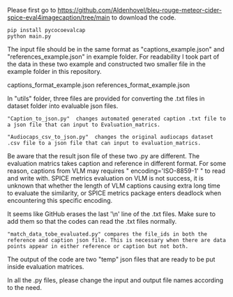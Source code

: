 Please first go to https://github.com/Aldenhovel/bleu-rouge-meteor-cider-spice-eval4imagecaption/tree/main to download the code.

	pip install pycocoevalcap
	python main.py

The input file should be in the same format as "captions_example.json" and "references_example.json" in example folder.
For readability I took part of the data in these two example and constructed two smaller file in the example folder in this repository.

captions_format_example.json
references_format_example.json

In "utils" folder, three files are provided for converting the .txt files in dataset folder into evaluable json files.

	"Caption_to_json.py"  changes automated generated caption .txt file to a json file that can input to Evaluation_matrics.
	
	"Audiocaps_csv_to_json.py"  changes the original audiocaps dataset .csv file to a json file that can input to evaluation_matrics.

Be aware that the result json file of these two .py are different. The evaluation matrics takes caption and reference in different format.
For some reason, captions from VLM may requires " encoding='ISO-8859-1' " to read and write with. 
SPICE metrics evaluation on VLM is not success, it is unknown that whether the length of VLM captions causing extra long time to evaluate the similarity, or SPICE metrics package enters deadlock when encountering this specific encoding.

It seems like GitHub erases the last '\n' line of the .txt files. Make sure to add them so that the codes can read the .txt files normally.

	"match_data_tobe_evaluated.py" compares the file_ids in both the reference and caption json file. This is necessary when there are data points appear in either reference or caption but not both. 
The output of the code are two "temp" json files that are ready to be put inside evaluation matrices.

In all the .py files, please change the input and output file names according to the need.
